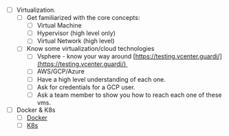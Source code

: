 - [ ] Virtualization. 
	- [ ] Get familiarized with the core concepts:
		- [ ] Virtual Machine
		- [ ] Hypervisor (high level only)
		- [ ] Virtual Network (high level)
	- [ ] Know some virtualization/cloud technologies
		- [ ] Vsphere - know your way around [https://testing.vcenter.guardi/](https://testing.vcenter.guardi/) 
		- [ ] AWS/GCP/Azure
		- [ ] Have a high level understanding of each one. 
		- [ ] Ask for credentials for a GCP user. 
		- [ ] Ask a team member to show you how to reach each one of these vms.
- [ ] Docker & K8s
	- [ ] [Docker](https://www.youtube.com/watch?v=3c-iBn73dDE&ab_channel=TechWorldwithNana)
	- [ ] [K8s](https://www.youtube.com/watch?v=X48VuDVv0do&ab_channel=TechWorldwithNana)
